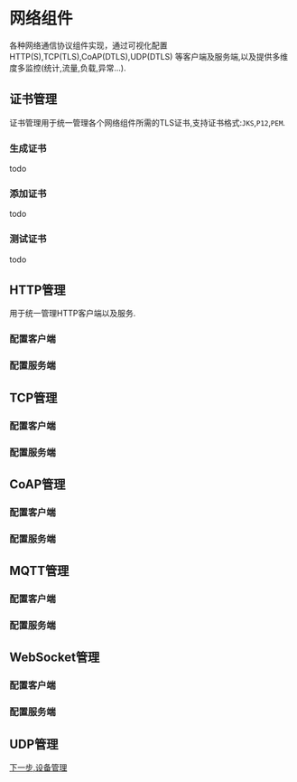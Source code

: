# 网络组件
各种网络通信协议组件实现，通过可视化配置HTTP(S),TCP(TLS),CoAP(DTLS),UDP(DTLS)
等客户端及服务端,以及提供多维度多监控(统计,流量,负载,异常...).

## 证书管理

证书管理用于统一管理各个网络组件所需的TLS证书,支持证书格式:`JKS`,`P12`,`PEM`.

### 生成证书
 todo
### 添加证书
 todo
### 测试证书
 todo
## HTTP管理

用于统一管理HTTP客户端以及服务.

### 配置客户端

### 配置服务端


## TCP管理

### 配置客户端

### 配置服务端


## CoAP管理

### 配置客户端

### 配置服务端

## MQTT管理

### 配置客户端

### 配置服务端


## WebSocket管理

### 配置客户端

### 配置服务端

## UDP管理

[下一步,设备管理](device-manager.md)